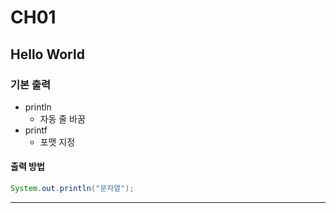 # CH01

## Hello World

### 기본 출력
* println
  * 자동 줄 바꿈
* printf
  * 포맷 지정 

#### 출력 방법
```java
System.out.println("문자열");
```

---

